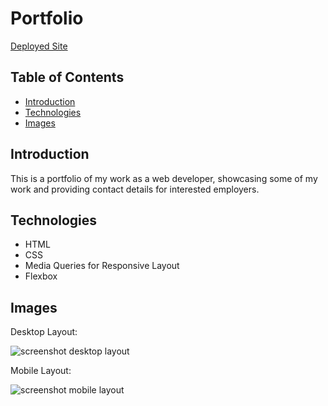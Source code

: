 # Portfolio

[Deployed Site](https://framenolan.github.io/portfolio/)

## Table of Contents
* [Introduction](#introduction)
* [Technologies](#technologies)
* [Images](#images)

## Introduction

This is a portfolio of my work as a web developer, showcasing some of my work and providing contact details for interested employers.

## Technologies

- HTML
- CSS
- Media Queries for Responsive Layout
- Flexbox

## Images

Desktop Layout:

![screenshot desktop layout](https://user-images.githubusercontent.com/101062909/163896199-d607a71f-fc63-45af-b1b5-4b8ceb45dec9.png)

Mobile Layout:

![screenshot mobile layout](https://user-images.githubusercontent.com/101062909/163896282-379f56b8-2765-417d-9dd2-74db61e7ce58.png)

